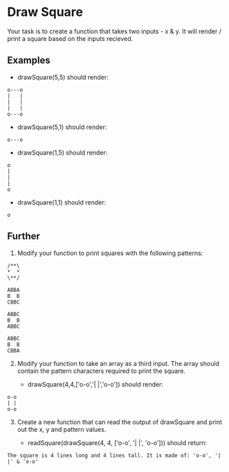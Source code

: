 # Draw Square

Your task is to create a function that takes two inputs - x & y. It will render / print a square based on the inputs recieved.

## Examples

- drawSquare(5,5) should render:

```
o---o
|   |
|   |
|   |
o---o
```

- drawSquare(5,1) should render:

```
o---o
```

- drawSquare(1,5) should render:

```
o
|
|
|
o
```

- drawSquare(1,1) should render:

```
o
```

## Further

1. Modify your function to print squares with the following patterns:

```
/**\
*  *
\**/

ABBA
B  B
CBBC

ABBC
B  B
ABBC

ABBC
B  B
CBBA
```

2. Modify your function to take an array as a third input. The array should contain the pattern characters required to print the square.

   - drawSquare(4,4,['o-o','| |','o-o']) should render:

```
o-o
| |
o-o
```

3. Create a new function that can read the output of drawSquare and print out the x, y and pattern values.

   - readSquare(drawSquare(4, 4, ['o-o', '| |', 'o-o'])) should return:

```
The square is 4 lines long and 4 lines tall. It is made of: 'o-o', '| |' & 'o-o'
```
